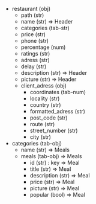 - restaurant (obj)
  - path (str)
  - name (str) => Header
  - categories (tab-str)
  - price (str)
  - phone (str)
  - percentage (num)
  - ratings (str)
  - adress (str)
  - delay (str)
  - description (str) => Header
  - picture (str) => Header
  - client_adress (obj)
    - coordinates (tab-num)
    - locality (str)
    - country (str)
    - formatted_adress (str)
    - post_code (str)
    - route (str)
    - street_number (str)
    - city (str)
- categories (tab-obj)
  - name (str) => Meals
  - meals (tab-obj) => Meals
    - id (str) : key => Meal
    - title (str) => Meal
    - description (str) => Meal
    - price (str) => Meal
    - picture (str) => Meal
    - popular (bool) => Meal
